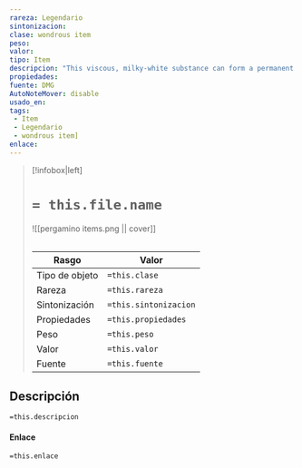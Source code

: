 ```yaml
---
rareza: Legendario
sintonizacion: 
clase: wondrous item
peso: 
valor: 
tipo: Item
descripcion: "This viscous, milky-white substance can form a permanent adhesive bond between any two objects. It must be stored in a jar or flask that has been coated inside with oil of slipperiness. When found, a container contains 1d6 + 1 ounces.One ounce of the glue can cover a 1-foot square surface. The glue takes 1 minute to set. Once it has done so, the bond it creates can be broken only by the application of universal solvent or oil of etherealness, or with a wish spell."
propiedades: 
fuente: DMG
AutoNoteMover: disable
usado_en:  
tags: 
 - Item
 - Legendario
 - wondrous item]
enlace: 
---
```


> [!infobox|left]
>  # `= this.file.name`
> ![[pergamino items.png || cover]]
> ######   
> |Rasgo | Valor |
> | --- | --- |
> | Tipo de objeto| `=this.clase`|
>  | Rareza| `=this.rareza`|
> | Sintonización | `=this.sintonizacion` |
> | Propiedades | `=this.propiedades` |
>  | Peso | `=this.peso` |
> | Valor | `=this.valor` |
> | Fuente | `=this.fuente` |


## Descripción
`=this.descripcion`

#### Enlace
`=this.enlace`